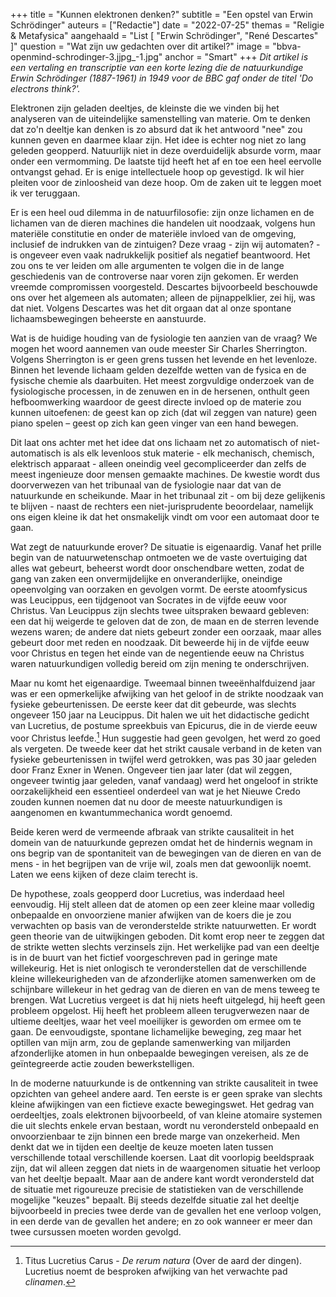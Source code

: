 +++
title = "Kunnen elektronen denken?"
subtitle = "Een opstel van Erwin Schrödinger"
auteurs = ["Redactie"]
date = "2022-07-25"
themas = "Religie & Metafysica"
aangehaald = "List [ \"Erwin Schrödinger\", \"René Descartes\" ]"
question = "Wat zijn uw gedachten over dit artikel?"
image = "bbva-openmind-schrodinger-3.jjpg_-1.jpg"
anchor = "Smart"
+++
*Dit artikel is een vertaling en transcriptie van een korte lezing die de natuurkundige Erwin Schrödinger (1887-1961) in 1949 voor de BBC gaf onder de titel '*Do electrons think?*'.*

Elektronen zijn geladen deeltjes, de kleinste die we vinden bij het analyseren van de uiteindelijke samenstelling van materie. Om te denken dat zo'n deeltje kan denken is zo absurd dat ik het antwoord "nee" zou kunnen geven en daarmee klaar zijn. Het idee is echter nog niet zo lang geleden geopperd. Natuurlijk niet in deze overduidelijk absurde vorm, maar onder een vermomming. De laatste tijd heeft het af en toe een heel eervolle ontvangst gehad. Er is enige intellectuele hoop op gevestigd. Ik wil hier pleiten voor de zinloosheid van deze hoop. Om de zaken uit te leggen moet ik ver teruggaan.

Er is een heel oud dilemma in de natuurfilosofie: zijn onze lichamen en de lichamen van de dieren machines die handelen uit noodzaak, volgens hun materiële constitutie en onder de materiële invloed van de omgeving, inclusief de indrukken van de zintuigen? Deze vraag - zijn wij automaten? - is ongeveer even vaak nadrukkelijk positief als negatief beantwoord. Het zou ons te ver leiden om alle argumenten te volgen die in de lange geschiedenis van de controverse naar voren zijn gekomen. Er werden vreemde compromissen voorgesteld. Descartes bijvoorbeeld beschouwde ons over het algemeen als automaten; alleen de pijnappelklier, zei hij, was dat niet. Volgens Descartes was het dit orgaan dat al onze spontane lichaamsbewegingen beheerste en aanstuurde.

Wat is de huidige houding van de fysiologie ten aanzien van de vraag? We mogen het woord aannemen van oude meester Sir Charles Sherrington. Volgens Sherrington is er geen grens tussen het levende en het levenloze. Binnen het levende lichaam gelden dezelfde wetten van de fysica en de fysische chemie als daarbuiten. Het meest zorgvuldige onderzoek van de fysiologische processen, in de zenuwen en in de hersenen, onthult geen hefboomwerking waardoor de geest directe invloed op de materie zou kunnen uitoefenen: de geest kan op zich (dat wil zeggen van nature) geen piano spelen – geest op zich kan geen vinger van een hand bewegen.

Dit laat ons achter met het idee dat ons lichaam net zo automatisch of niet-automatisch is als elk levenloos stuk materie - elk mechanisch, chemisch, elektrisch apparaat - alleen oneindig veel gecompliceerder dan zelfs de meest ingenieuze door mensen gemaakte machines. De kwestie wordt dus doorverwezen van het tribunaal van de fysiologie naar dat van de natuurkunde en scheikunde. Maar in het tribunaal zit - om bij deze gelijkenis te blijven - naast de rechters een niet-jurisprudente beoordelaar, namelijk ons ​​eigen kleine ik dat het onsmakelijk vindt om voor een automaat door te gaan. 

Wat zegt de natuurkunde erover? De situatie is eigenaardig. Vanaf het prille begin van de natuurwetenschap ontmoeten we de vaste overtuiging dat alles wat gebeurt, beheerst wordt door onschendbare wetten, zodat de gang van zaken een onvermijdelijke en onveranderlijke, oneindige opeenvolging van oorzaken en gevolgen vormt. De eerste atoomfysicus was Leucippus, een tijdgenoot van Socrates in de vijfde eeuw voor Christus. Van Leucippus zijn slechts twee uitspraken bewaard gebleven: een dat hij weigerde te geloven dat de zon, de maan en de sterren levende wezens waren; de andere dat niets gebeurt zonder een oorzaak, maar alles gebeurt door met reden en noodzaak. Dit beweerde hij in de vijfde eeuw voor Christus en tegen het einde van de negentiende eeuw na Christus waren natuurkundigen volledig bereid om zijn mening te onderschrijven.

Maar nu komt het eigenaardige. Tweemaal binnen tweeënhalfduizend jaar was er een opmerkelijke afwijking van het geloof in de strikte noodzaak van fysieke gebeurtenissen. De eerste keer dat dit gebeurde, was slechts ongeveer 150 jaar na Leucippus. Dit halen we uit het didactische gedicht van Lucretius, de postume spreekbuis van Epicurus, die in de vierde eeuw voor Christus leefde.[^1] Hun suggestie had geen gevolgen, het werd zo goed als vergeten. De tweede keer dat het strikt causale verband in de keten van fysieke gebeurtenissen in twijfel werd getrokken, was pas 30 jaar geleden door Franz Exner in Wenen. Ongeveer tien jaar later (dat wil zeggen, ongeveer twintig jaar geleden, vanaf vandaag) werd het ongeloof in strikte oorzakelijkheid een essentieel onderdeel van wat je het Nieuwe Credo zouden kunnen noemen dat nu door de meeste natuurkundigen is aangenomen en kwantummechanica wordt genoemd.

Beide keren werd de vermeende afbraak van strikte causaliteit in het domein van de natuurkunde geprezen omdat het de hindernis wegnam in ons begrip van de spontaniteit van de bewegingen van de dieren en van de mens - in het begrijpen van de vrije wil, zoals men dat gewoonlijk noemt. Laten we eens kijken of deze claim terecht is.

De hypothese, zoals geopperd door Lucretius, was inderdaad heel eenvoudig. Hij stelt alleen dat de atomen op een zeer kleine maar volledig onbepaalde en onvoorziene manier afwijken van de koers die je zou verwachten op basis van de veronderstelde strikte natuurwetten. Er wordt geen theorie van de uitwijkingen geboden. Dit komt erop neer te zeggen dat de strikte wetten slechts verzinsels zijn. Het werkelijke pad van een deeltje is in de buurt van het fictief voorgeschreven pad in geringe mate willekeurig. Het is niet onlogisch te veronderstellen dat de verschillende kleine willekeurigheden van de afzonderlijke atomen samenwerken om de schijnbare willekeur in het gedrag van de dieren en van de mens teweeg te brengen. Wat Lucretius vergeet is dat hij niets heeft uitgelegd, hij heeft geen probleem opgelost. Hij heeft het probleem alleen terugverwezen naar de ultieme deeltjes, waar het veel moeilijker is geworden om ermee om te gaan. De eenvoudigste, spontane lichamelijke beweging, zeg maar het optillen van mijn arm, zou de geplande samenwerking van miljarden afzonderlijke atomen in hun onbepaalde bewegingen vereisen, als ze de geïntegreerde actie zouden bewerkstelligen.

In de moderne natuurkunde is de ontkenning van strikte causaliteit in twee opzichten van geheel andere aard. Ten eerste is er geen sprake van slechts kleine afwijkingen van een fictieve exacte bewegingswet. Het gedrag van oerdeeltjes, zoals elektronen bijvoorbeeld, of van kleine atomaire systemen die uit slechts enkele ervan bestaan, wordt nu verondersteld onbepaald en onvoorzienbaar te zijn binnen een brede marge van onzekerheid. Men denkt dat we in tijden een deeltje de keuze moeten laten tussen verschillende totaal verschillende koersen. Laat dit voorlopig beeldspraak zijn, dat wil alleen zeggen dat niets in de waargenomen situatie het verloop van het deeltje bepaalt. Maar aan de andere kant wordt verondersteld dat de situatie met rigoureuze precisie de statistieken van de verschillende mogelijke "keuzes" bepaalt. Bij steeds dezelfde situatie zal het deeltje bijvoorbeeld in precies twee derde van de gevallen het ene verloop volgen, in een derde van de gevallen het andere; en zo ook wanneer er meer dan twee cursussen moeten worden gevolgd.

[^1]: Titus Lucretius Carus - *De rerum natura* (Over de aard der dingen). Lucretius noemt de besproken afwijking van het verwachte pad *clinamen*.